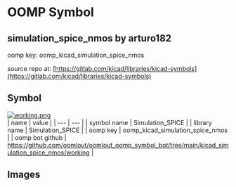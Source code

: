 # OOMP Symbol  
## simulation_spice_nmos  by arturo182  
  
oomp key: oomp_kicad_simulation_spice_nmos  
  
source repo at: [https://gitlab.com/kicad/libraries/kicad-symbols](https://gitlab.com/kicad/libraries/kicad-symbols)  
## Symbol  
  
[![working.png](working_600.png)](working.png)  
| name | value | 
| --- | --- | 
| symbol name | Simulation_SPICE | 
| library name | Simulation_SPICE | 
| oomp key | oomp_kicad_simulation_spice_nmos | 
| oomp bot github | https://github.com/oomlout/oomlout_oomp_symbol_bot/tree/main/kicad_simulation_spice_nmos/working | 
## Images  
